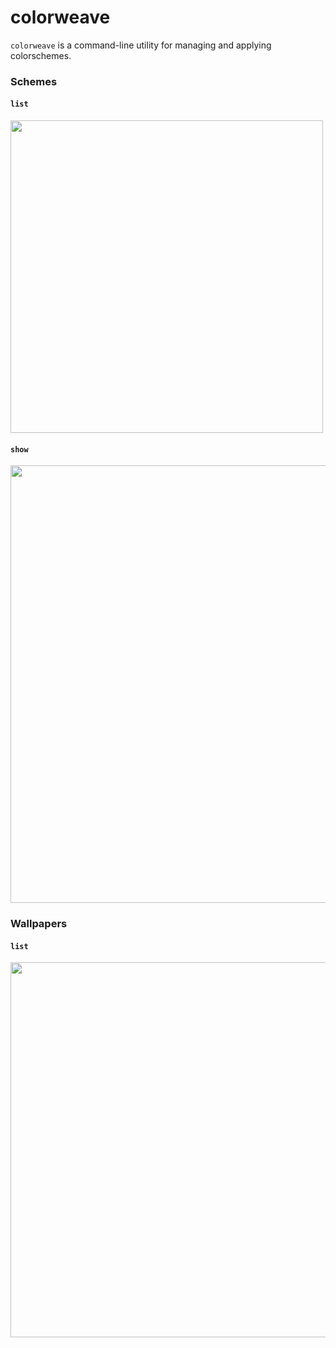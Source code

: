 # colorweave

`colorweave` is a command-line utility for managing and applying colorschemes.


### Schemes

#### `list`
<img src="https://github.com/user-attachments/assets/79e61328-d350-4c38-a83a-bfbda805d5dfc" width="500">

#### `show`
<img src="https://github.com/user-attachments/assets/02b6bbfa-2785-4777-82b0-826bda5dddd9" width="700">



### Wallpapers

#### `list`
<img src="https://github.com/user-attachments/assets/bdebf3b5-32d2-43ad-bbf8-dc3acdc52703" width="600">
